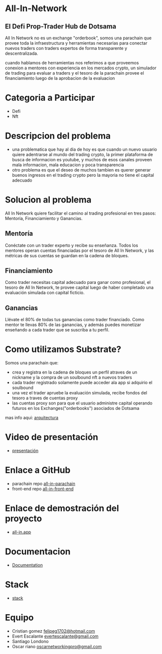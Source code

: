 
# All-In-Network
## El Defi Prop-Trader Hub de Dotsama
All In Network no es un exchange "orderbook", somos una parachain que provee toda la infraestructura y herramientas necesarias para conectar nuevos traders con traders expertos de forma transparente y descentralizada.

cuando hablamos de herramientas nos referimos a que proveemos conexion a mentores con experiencia en los mercados crypto, un simulador de trading para evaluar a traders y el tesoro de la parachain provee el financiamiento luego  de la aprobacion de la evaluacion

# Categoria a Participar
- Defi
- Nft

# Descripcion del problema
- una problematica que hay al dia de hoy es que cuando un nuevo usuario quiere adentrarse al mundo del trading crypto, la primer plataforma de busca de informacion es youtube, y muchos de esos canales proveen mala informacion, mala educacion y poca transparencia
- otro problema es que el deseo de muchos tambien es querer generar buenos ingresos en el trading crypto pero la mayoria no tiene el capital adecuado
# Solucion al problema
All In Network quiere facilitar el camino al trading profesional en tres pasos: Mentoría, Financiamiento y Ganancias.

## Mentoría
Conéctate con un trader experto y recibe su enseñanza.
Todos los mentores operan cuentas financiadas por el tesoro de All In Network, y las métricas de sus cuentas se guardan en la cadena de bloques.
## Financiamiento
Como trader necesitas capital adecuado para ganar como profesional, el tesoro de All In Network, te provee capital luego de haber completado una evaluación simulada con capital ficticio.
## Ganancias
Llévate el 80% de todas tus ganancias como trader financiado.
Como mentor te llevas 80% de las ganancias, y además puedes monetizar enseñando a cada trader que se suscriba a tu perfil.

# Como utilizamos Substrate?
Somos una parachain que:
- crea y registra en la cadena de bloques un perfil atraves de un nickname y la compra de un soulbound nft a nuevos traders
- cada trader registrado solamente puede acceder ala app si adquirio el soulbound
- una vez el trader apruebe la evaluación simulada, recibe fondos del tesoro a traves de cuentas proxy
- las cuentas proxy son para que el usuario administre capital operando futuros en los Exchanges("orderbooks") asociados de Dotsama

mas info aqui: [arquitectura](https://docs.all-in.app/arquitectura)

# Video de presentación

- [presentación](https://youtu.be/4IOAsqRioRI)

# Enlace a GitHub

- parachain repo [all-in-parachain](https://github.com/All-In-Network/all-in-parachain)
- front-end repo [all-in-front-end](https://github.com/All-In-Network/all-in-frontend)

# Enlace de demostración del proyecto
- [all-in.app](https:all-in.app)
# Documentacion

- [Documentation](https://docs.all-in.app)


# Stack
- [stack](https://docs.all-in.app/stack)

# Equipo

- Cristian gomez felipeg1702@hotmail.com
- Evert Escalante evertescalante@gmail.com
- Santiago Londono 
- Oscar riano oscarnetworkingpro@gmail.com
